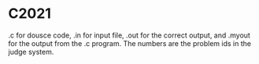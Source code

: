 # C2021
.c for dousce code, .in for input file, .out for the correct output, and .myout for the output from the .c program.
The numbers are the problem ids in the judge system.
